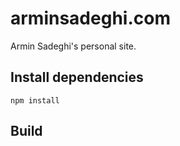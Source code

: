 # arminsadeghi.com

Armin Sadeghi's personal site.

## Install dependencies

```
npm install
```

## Build
